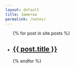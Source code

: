 ```yaml
---
layout: default
title: Заметки
permalink: /notes/
---
```


<ul class="reset-list mt-0">
    {% for post in site.posts %}
    <li>
        <h2><a href="{{ post.url }}">{{ post.title }}</a></h2>
    </li>
    {% endfor %}
</ul>